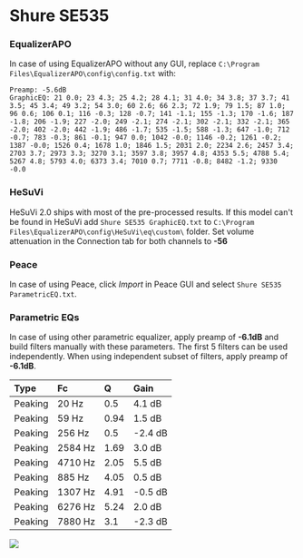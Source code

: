 # Shure SE535

### EqualizerAPO
In case of using EqualizerAPO without any GUI, replace `C:\Program Files\EqualizerAPO\config\config.txt`
with:
```
Preamp: -5.6dB
GraphicEQ: 21 0.0; 23 4.3; 25 4.2; 28 4.1; 31 4.0; 34 3.8; 37 3.7; 41 3.5; 45 3.4; 49 3.2; 54 3.0; 60 2.6; 66 2.3; 72 1.9; 79 1.5; 87 1.0; 96 0.6; 106 0.1; 116 -0.3; 128 -0.7; 141 -1.1; 155 -1.3; 170 -1.6; 187 -1.8; 206 -1.9; 227 -2.0; 249 -2.1; 274 -2.1; 302 -2.1; 332 -2.1; 365 -2.0; 402 -2.0; 442 -1.9; 486 -1.7; 535 -1.5; 588 -1.3; 647 -1.0; 712 -0.7; 783 -0.3; 861 -0.1; 947 0.0; 1042 -0.0; 1146 -0.2; 1261 -0.2; 1387 -0.0; 1526 0.4; 1678 1.0; 1846 1.5; 2031 2.0; 2234 2.6; 2457 3.4; 2703 3.7; 2973 3.3; 3270 3.1; 3597 3.8; 3957 4.8; 4353 5.5; 4788 5.4; 5267 4.8; 5793 4.0; 6373 3.4; 7010 0.7; 7711 -0.8; 8482 -1.2; 9330 -0.0
```

### HeSuVi
HeSuVi 2.0 ships with most of the pre-processed results. If this model can't be found in HeSuVi add
`Shure SE535 GraphicEQ.txt` to `C:\Program Files\EqualizerAPO\config\HeSuVi\eq\custom\` folder.
Set volume attenuation in the Connection tab for both channels to **-56**

### Peace
In case of using Peace, click *Import* in Peace GUI and select `Shure SE535 ParametricEQ.txt`.

### Parametric EQs
In case of using other parametric equalizer, apply preamp of **-6.1dB** and build filters manually
with these parameters. The first 5 filters can be used independently.
When using independent subset of filters, apply preamp of **-6.1dB**.

| Type    | Fc      |    Q | Gain    |
|:--------|:--------|:-----|:--------|
| Peaking | 20 Hz   | 0.5  | 4.1 dB  |
| Peaking | 59 Hz   | 0.94 | 1.5 dB  |
| Peaking | 256 Hz  | 0.5  | -2.4 dB |
| Peaking | 2584 Hz | 1.69 | 3.0 dB  |
| Peaking | 4710 Hz | 2.05 | 5.5 dB  |
| Peaking | 885 Hz  | 4.05 | 0.5 dB  |
| Peaking | 1307 Hz | 4.91 | -0.5 dB |
| Peaking | 6276 Hz | 5.24 | 2.0 dB  |
| Peaking | 7880 Hz | 3.1  | -2.3 dB |

![](https://raw.githubusercontent.com/jaakkopasanen/AutoEq/master/results/oratory1990/usound/Shure%20SE535/Shure%20SE535.png)